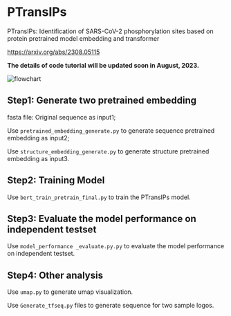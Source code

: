 # PTransIPs
PTransIPs: Identification of SARS-CoV-2 phosphorylation sites based on protein pretrained model embedding and transformer

https://arxiv.org/abs/2308.05115

**The details of code tutorial will be updated soon in August, 2023.**



![flowchart](flowchart.png)

## Step1: Generate two pretrained embedding
fasta file: Original sequence as input1;

Use `pretrained_embedding_generate.py` to generate sequence pretrained embedding as input2;

Use `structure_embedding_generate.py` to generate structure pretrained embedding as input3.

## Step2: Training Model
Use `bert_train_pretrain_final.py` to train the PTransIPs model.

## Step3: Evaluate the model performance on independent testset
Use `model_performance _evaluate.py.py` to evaluate the model performance on independent testset.

## Step4: Other analysis
Use `umap.py` to generate umap visualization.

Use `Generate_tfseq.py` files to generate sequence for two sample logos. 

